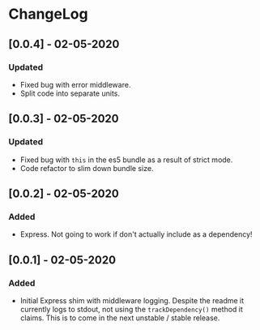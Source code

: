 # ChangeLog

## [0.0.4] - 02-05-2020

### Updated

- Fixed bug with error middleware.
- Split code into separate units.

## [0.0.3] - 02-05-2020

### Updated

- Fixed bug with `this` in the es5 bundle as a result of strict mode.
- Code refactor to slim down bundle size.

## [0.0.2] - 02-05-2020

### Added

- Express. Not going to work if don't actually include as a dependency!

## [0.0.1] - 02-05-2020

### Added

- Initial Express shim with middleware logging. Despite the readme it currently logs to stdout, not using the `trackDependency()` method it claims. This is to come in the next unstable / stable release.
